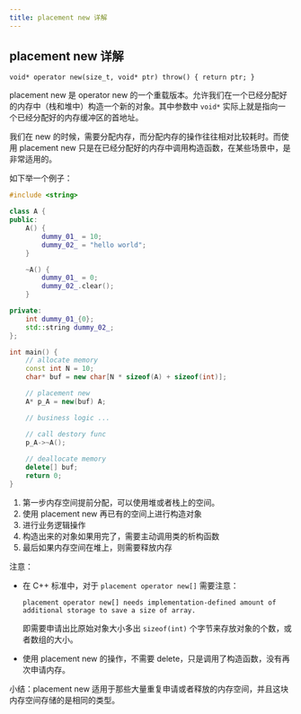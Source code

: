 ```yaml
---
title: placement new 详解
---
```


## placement new 详解

```
void* operator new(size_t, void* ptr) throw() { return ptr; }
```

placement new 是 operator new 的一个重载版本。允许我们在一个已经分配好的内存中（栈和堆中）构造一个新的对象。其中参数中 `void*` 实际上就是指向一个已经分配好的内存缓冲区的首地址。

我们在 new 的时候，需要分配内存，而分配内存的操作往往相对比较耗时。而使用 placement new 只是在已经分配好的内存中调用构造函数，在某些场景中，是非常适用的。

如下举一个例子：

```c++
#include <string>

class A {
public:
    A() {
        dummy_01_ = 10;
        dummy_02_ = "hello world";
    }

    ~A() {
        dummy_01_ = 0;
        dummy_02_.clear();
    }

private:
    int dummy_01_{0};
    std::string dummy_02_;
};

int main() {
    // allocate memory
    const int N = 10;
    char* buf = new char[N * sizeof(A) + sizeof(int)];

    // placement new
    A* p_A = new(buf) A;

    // business logic ...

    // call destory func
    p_A->~A();
  
  	// deallocate memory
  	delete[] buf;
    return 0;
}
```

1. 第一步内存空间提前分配，可以使用堆或者栈上的空间。
2. 使用 placement new 再已有的空间上进行构造对象
3. 进行业务逻辑操作
4. 构造出来的对象如果用完了，需要主动调用类的析构函数
5. 最后如果内存空间在堆上，则需要释放内存

注意：

- 在 C++ 标准中，对于 `placement operator new[]` 需要注意：

  ```
  placement operator new[] needs implementation-defined amount of additional storage to save a size of array.
  ```

  即需要申请出比原始对象大小多出 `sizeof(int)` 个字节来存放对象的个数，或者数组的大小。

- 使用 placement new 的操作，不需要 delete，只是调用了构造函数，没有再次申请内存。

小结：placement new 适用于那些大量重复申请或者释放的内存空间，并且这块内存空间存储的是相同的类型。